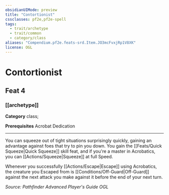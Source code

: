 ```yaml
---
obsidianUIMode: preview
title: "Contortionist"
cssclasses: pf2e,pf2e-spell
tags:
  - trait/archetype
  - trait/common
  - category/class
aliases: "Compendium.pf2e.feats-srd.Item.JO3mcFvxjRp1V8XK"
license: OGL
---
```

# Contortionist
## Feat 4
### [[archetype]]

**Category** class; 



**Prerequisites** Acrobat Dedication
* * *
You can squeeze out of tight situations surprisingly quickly, gaining an advantage against foes that try to pin you down. You gain the [[Feats/Quick Squeeze|Quick Squeeze]] skill feat, and if you're a master in Acrobatics, you can [[Actions/Squeeze|Squeeze]] at full Speed.

Whenever you successfully [[Actions/Escape|Escape]] using Acrobatics, the creature you Escaped from is [[Conditions/Off-Guard|Off-Guard]] against the next attack you make against it before the end of your next turn.

*Source: Pathfinder Advanced Player's Guide*
*OGL*